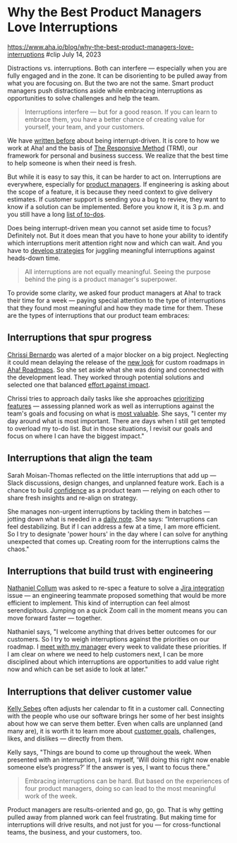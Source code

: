 # Why the Best Product Managers Love Interruptions
https://www.aha.io/blog/why-the-best-product-managers-love-interruptions
#clip 
July 14, 2023

Distractions vs. interruptions. Both can interfere — especially when you are fully engaged and in the zone. It can be disorienting to be pulled away from what you are focusing on. But the two are not the same. Smart product managers push distractions aside while embracing interruptions as opportunities to solve challenges and help the team.

> Interruptions interfere — but for a good reason. If you can learn to embrace them, you have a better chance of creating value for yourself, your team, and your customers.

We have [written before](https://www.aha.io/blog/product-managers-cherish-every-interruption) about being interrupt-driven. It is core to how we work at Aha! and the basis of [The Responsive Method](https://www.aha.io/company/the-responsive-method) (TRM), our framework for personal and business success. We realize that the best time to help someone is when their need is fresh.

But while it is easy to say this, it can be harder to act on. Interruptions are everywhere, especially for [product managers](https://www.aha.io/roadmapping/guide/product-management/what-is-the-role-of-a-product-manager). If engineering is asking about the scope of a feature, it is because they need context to give delivery estimates. If customer support is sending you a bug to review, they want to know if a solution can be implemented. Before you know it, it is 3 p.m. and you still have a long [list of to-dos](https://www.aha.io/blog/activity-vs-achievement-in-product-management).

Does being interrupt-driven mean you cannot set aside time to focus? Definitely not. But it does mean that you have to hone your ability to identify which interruptions merit attention right now and which can wait. And you have to [develop strategies](https://www.aha.io/blog/activity-vs-achievement-in-product-management) for juggling meaningful interruptions against heads-down time.

> All interruptions are not equally meaningful. Seeing the purpose behind the ping is a product manager's superpower.

To provide some clarity, we asked four product managers at Aha! to track their time for a week — paying special attention to the type of interruptions that they found most meaningful and how they made time for them. These are the types of interruptions that our product team embraces:

## Interruptions that spur progress

[Chrissi Bernardo](https://www.aha.io/blog/my-name-is-chrissi-bernardo-this-is-what-achieve-at-aha) was alerted of a major blocker on a big project. Neglecting it could mean delaying the release of the [new look](https://www.aha.io/blog/a-fresh-new-look-for-your-roadmaps) for custom roadmaps in [Aha! Roadmaps](https://www.aha.io/roadmaps/overview). So she set aside what she was doing and connected with the development lead. They worked through potential solutions and selected one that balanced [effort against impact](https://www.aha.io/roadmapping/guide/templates/create/matrix).

Chrissi tries to approach daily tasks like she approaches [prioritizing features](https://www.aha.io/roadmapping/guide/release-management/prioritize-product-features) — assessing planned work as well as interruptions against the team's goals and focusing on what is [most valuable](https://www.aha.io/roadmapping/guide/templates/create/matrix). She says, "I center my day around what is most important. There are days when I still get tempted to overload my to-do list. But in those situations, I revisit our goals and focus on where I can have the biggest impact."

## Interruptions that align the team

Sarah Moisan-Thomas reflected on the little interruptions that add up — Slack discussions, design changes, and unplanned feature work. Each is a chance to build [confidence](https://www.aha.io/blog/do-good-work-for-its-own-sake) as a product team — relying on each other to share fresh insights and re-align on strategy.

She manages non-urgent interruptions by tackling them in batches — jotting down what is needed in a [daily note](https://www.aha.io/roadmapping/guide/templates/create/daily-note). She says: “Interruptions can feel destabilizing. But if I can address a few at a time, I am more efficient. So I try to designate 'power hours' in the day where I can solve for anything unexpected that comes up. Creating room for the interruptions calms the chaos."

## Interruptions that build trust with engineering

[Nathaniel Collum](https://www.aha.io/blog/my-name-is-nathaniel-collum-this-is-what-i-achieve-at-aha) was asked to re-spec a feature to solve a [Jira integration](https://www.aha.io/product/integrations) issue — an engineering teammate proposed something that would be more efficient to implement. This kind of interruption can feel almost serendipitous. Jumping on a quick Zoom call in the moment means you can move forward faster — together.

Nathaniel says, "I welcome anything that drives better outcomes for our customers. So I try to weigh interruptions against the priorities on our roadmap. I [meet with my manager](https://www.aha.io/roadmapping/guide/templates/create/meeting-notes) every week to validate these priorities. If I am clear on where we need to help customers next, I can be more disciplined about which interruptions are opportunities to add value right now and which can be set aside to look at later."

## Interruptions that deliver customer value

[Kelly Sebes](https://www.aha.io/blog/my-name-is-kelly-sebes-this-is-what-i-achieve-at-aha) often adjusts her calendar to fit in a customer call. Connecting with the people who use our software brings her some of her best insights about how we can serve them better. Even when calls are unplanned (and many are), it is worth it to learn more about [customer goals](https://www.aha.io/roadmapping/guide/research/templates/create/personas), challenges, likes, and dislikes — directly from them.

Kelly says, "Things are bound to come up throughout the week. When presented with an interruption, I ask myself, 'Will doing this right now enable someone else’s progress?’ If the answer is yes, I want to focus there."

> Embracing interruptions can be hard. But based on the experiences of four product managers, doing so can lead to the most meaningful work of the week.

Product managers are results-oriented and go, go, go. That is why getting pulled away from planned work can feel frustrating. But making time for interruptions will drive results, and not just for you — for cross-functional teams, the business, and your customers, too.

